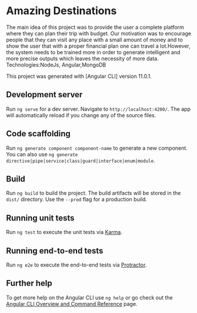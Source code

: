 # Amazing Destinations
The main idea of this project was to provide the user a complete platform where they can plan their trip with budget. Our motivation was to encourage people that they can visit any place with a small amount of money and to show the user that with a proper financial plan one can travel a lot.However, the system needs to be trained more in order to generate intelligent and more precise outputs which leaves the necessity of more data.
Technologies:NodeJs, Angular,MongoDB


This project was generated with [Angular CLI] version 11.0.1.

## Development server

Run `ng serve` for a dev server. Navigate to `http://localhost:4200/`. The app will automatically reload if you change any of the source files.

## Code scaffolding

Run `ng generate component component-name` to generate a new component. You can also use `ng generate directive|pipe|service|class|guard|interface|enum|module`.

## Build

Run `ng build` to build the project. The build artifacts will be stored in the `dist/` directory. Use the `--prod` flag for a production build.

## Running unit tests

Run `ng test` to execute the unit tests via [Karma](https://karma-runner.github.io).

## Running end-to-end tests

Run `ng e2e` to execute the end-to-end tests via [Protractor](http://www.protractortest.org/).

## Further help

To get more help on the Angular CLI use `ng help` or go check out the [Angular CLI Overview and Command Reference](https://angular.io/cli) page.
